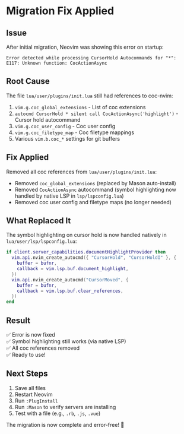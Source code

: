 # Migration Fix Applied

## Issue
After initial migration, Neovim was showing this error on startup:
```
Error detected while processing CursorHold Autocommands for "*":
E117: Unknown function: CocActionAsync
```

## Root Cause
The file `lua/user/plugins/init.lua` still had references to coc-nvim:
1. `vim.g.coc_global_extensions` - List of coc extensions
2. `autocmd CursorHold * silent call CocActionAsync('highlight')` - Cursor hold autocommand
3. `vim.g.coc_user_config` - Coc user config
4. `vim.g.coc_filetype_map` - Coc filetype mappings
5. Various `vim.b.coc_*` settings for git buffers

## Fix Applied
Removed all coc references from `lua/user/plugins/init.lua`:
- Removed `coc_global_extensions` (replaced by Mason auto-install)
- Removed `CocActionAsync` autocommand (symbol highlighting now handled by native LSP in `lsp/lspconfig.lua`)
- Removed coc user config and filetype maps (no longer needed)

## What Replaced It
The symbol highlighting on cursor hold is now handled natively in `lua/user/lsp/lspconfig.lua`:
```lua
if client.server_capabilities.documentHighlightProvider then
  vim.api.nvim_create_autocmd({ "CursorHold", "CursorHoldI" }, {
    buffer = bufnr,
    callback = vim.lsp.buf.document_highlight,
  })
  vim.api.nvim_create_autocmd("CursorMoved", {
    buffer = bufnr,
    callback = vim.lsp.buf.clear_references,
  })
end
```

## Result
✅ Error is now fixed  
✅ Symbol highlighting still works (via native LSP)  
✅ All coc references removed  
✅ Ready to use!

## Next Steps
1. Save all files
2. Restart Neovim
3. Run `:PlugInstall`
4. Run `:Mason` to verify servers are installing
5. Test with a file (e.g., `.rb`, `.js`, `.vue`)

The migration is now complete and error-free! 🎉

